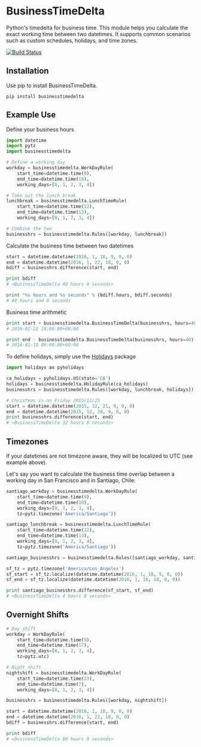 # BusinessTimeDelta
Python's timedelta for business time. This module helps you calculate the exact working time between two datetimes. It supports common scenarios such as custom schedules, holidays, and time zones.

[![Build Status](https://travis-ci.org/seppemans/businesstimedelta.svg?branch=master)](https://travis-ci.org/seppemans/businesstimedelta)

## Installation
Use pip to install BusinessTimeDelta.

```shell
pip install businesstimedelta
```

## Example Use
Define your business hours

```python
import datetime
import pytz
import businesstimedelta

# Define a working day
workday = businesstimedelta.WorkDayRule(
    start_time=datetime.time(9),
    end_time=datetime.time(18),
    working_days=[0, 1, 2, 3, 4])

# Take out the lunch break
lunchbreak = businesstimedelta.LunchTimeRule(
    start_time=datetime.time(12),
    end_time=datetime.time(13),
    working_days=[0, 1, 2, 3, 4])

# Combine the two
businesshrs = businesstimedelta.Rules([workday, lunchbreak])
```

Calculate the business time between two datetimes

```python
start = datetime.datetime(2016, 1, 18, 9, 0, 0)
end = datetime.datetime(2016, 1, 22, 18, 0, 0)
bdiff = businesshrs.difference(start, end)

print bdiff
# <BusinessTimeDelta 40 hours 0 seconds>

print "%s hours and %s seconds" % (bdiff.hours, bdiff.seconds)
# 40 hours and 0 seconds
```

Business time arithmetic

```python
print start + businesstimedelta.BusinessTimeDelta(businesshrs, hours=40)
# 2016-01-22 18:00:00+00:00

print end - businesstimedelta.BusinessTimeDelta(businesshrs, hours=40)
# 2016-01-18 09:00:00+00:00
```

To define holidays, simply use the [Holidays](https://pypi.python.org/pypi/holidays) package

```python
import holidays as pyholidays

ca_holidays = pyholidays.US(state='CA')
holidays = businesstimedelta.HolidayRule(ca_holidays)
businesshrs = businesstimedelta.Rules([workday, lunchbreak, holidays])

# Christmas is on Friday 2015/12/25
start = datetime.datetime(2015, 12, 21, 9, 0, 0)
end = datetime.datetime(2015, 12, 28, 9, 0, 0)
print businesshrs.difference(start, end)
# <BusinessTimeDelta 32 hours 0 seconds>
```

## Timezones
If your datetimes are not timezone aware, they will be localized to UTC (see example above).

Let's say you want to calculate the business time overlap between a working day in San Francisco and in Santiago, Chile:
```python
santiago_workday = businesstimedelta.WorkDayRule(
    start_time=datetime.time(9),
    end_time=datetime.time(18),
    working_days=[0, 1, 2, 3, 4],
    tz=pytz.timezone('America/Santiago'))

santiago_lunchbreak = businesstimedelta.LunchTimeRule(
    start_time=datetime.time(12),
    end_time=datetime.time(13),
    working_days=[0, 1, 2, 3, 4],
    tz=pytz.timezone('America/Santiago'))

santiago_businesshrs = businesstimedelta.Rules([santiago_workday, santiago_lunchbreak])

sf_tz = pytz.timezone('America/Los_Angeles')
sf_start = sf_tz.localize(datetime.datetime(2016, 1, 18, 9, 0, 0))
sf_end = sf_tz.localize(datetime.datetime(2016, 1, 18, 18, 0, 0))

print santiago_businesshrs.difference(sf_start, sf_end)
# <BusinessTimeDelta 4 hours 0 seconds>
```

## Overnight Shifts
```python
# Day shift
workday = WorkDayRule(
    start_time=datetime.time(9),
    end_time=datetime.time(17),
    working_days=[0, 1, 2, 3, 4],
    tz=pytz.utc)

# Night shift
nightshift = businesstimedelta.WorkDayRule(
    start_time=datetime.time(23),
    end_time=datetime.time(7),
    working_days=[0, 1, 2, 3, 4])

businesshrs = businesstimedelta.Rules([workday, nightshift])

start = datetime.datetime(2016, 1, 18, 9, 0, 0)
end = datetime.datetime(2016, 1, 22, 18, 0, 0)
bdiff = businesshrs.difference(start, end)

print bdiff
# <BusinessTimeDelta 80 hours 0 seconds>
```
